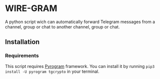 # WIRE-GRAM
A python script wich can automatically forward Telegram messages from a channel, group or chat to another channel, group or chat.

## Installation

### Requirements
This script requires [Pyrogram](https://docs.pyrogram.org/) framework. You can install it by running ```pip3 install -U pyrogram tgcrypto``` in your terminal.

